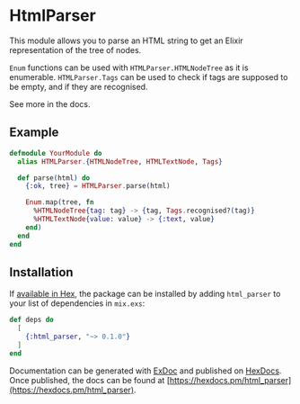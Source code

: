 # HtmlParser

This module allows you to parse an HTML string to get an Elixir representation of the tree of nodes.

`Enum` functions can be used with `HTMLParser.HTMLNodeTree` as it is enumerable. `HTMLParser.Tags` can be used to check if tags are supposed to be empty, and if they are recognised.

See more in the docs.

## Example

```elixir
defmodule YourModule do
  alias HTMLParser.{HTMLNodeTree, HTMLTextNode, Tags}

  def parse(html) do
    {:ok, tree} = HTMLParser.parse(html)

    Enum.map(tree, fn
      %HTMLNodeTree{tag: tag} -> {tag, Tags.recognised?(tag)}
      %HTMLTextNode{value: value} -> {:text, value}
    end)
  end
end
```

## Installation

If [available in Hex](https://hex.pm/docs/publish), the package can be installed
by adding `html_parser` to your list of dependencies in `mix.exs`:

```elixir
def deps do
  [
    {:html_parser, "~> 0.1.0"}
  ]
end
```

Documentation can be generated with [ExDoc](https://github.com/elixir-lang/ex_doc)
and published on [HexDocs](https://hexdocs.pm). Once published, the docs can
be found at [https://hexdocs.pm/html_parser](https://hexdocs.pm/html_parser).


